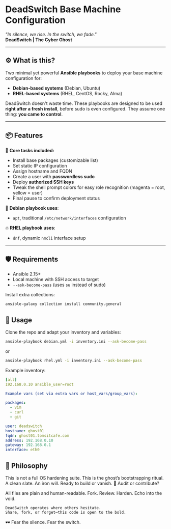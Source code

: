 # DeadSwitch Base Machine Configuration

_"In silence, we rise. In the switch, we fade."_  
**DeadSwitch | The Cyber Ghost**

---

## ⚙️ What is this?

Two minimal yet powerful **Ansible playbooks** to deploy your base machine configuration for:

- **Debian-based systems** (Debian, Ubuntu)
- **RHEL-based systems** (RHEL, CentOS, Rocky, Alma)

DeadSwitch doesn't waste time. These playbooks are designed to be used **right after a fresh install**, before sudo is even configured. They assume one thing: **you came to control**.

---

## 📦 Features

🔧 **Core tasks included:**

- Install base packages (customizable list)
- Set static IP configuration
- Assign hostname and FQDN
- Create a user with **passwordless sudo**
- Deploy **authorized SSH keys**
- Tweak the shell prompt colors for easy role recognition (magenta = root, yellow = user)
- Final pause to confirm deployment status

🧠 **Debian playbook uses**:
- `apt`, traditional `/etc/network/interfaces` configuration

🔥 **RHEL playbook uses**:
- `dnf`, dynamic `nmcli` interface setup

---

## 🛡️ Requirements

- Ansible 2.15+
- Local machine with SSH access to target
- `--ask-become-pass` (uses `su` instead of sudo)

Install extra collections:

```bash
ansible-galaxy collection install community.general
```

## 🚀 Usage

Clone the repo and adapt your inventory and variables:

```bash
ansible-playbook debian.yml -i inventory.ini --ask-become-pass
```

or

```bash
ansible-playbook rhel.yml -i inventory.ini --ask-become-pass
```

Example inventory:

```yaml
[all]
192.168.0.10 ansible_user=root

Example vars (set via extra vars or host_vars/group_vars):

packages:
  - vim
  - curl
  - git

user: deadswitch
hostname: ghost01
fqdn: ghost01.tomsitcafe.com
address: 192.168.0.10
gateway: 192.168.0.1
interface: eth0
```

## 🧿 Philosophy

This is not a full OS hardening suite.
This is the ghost’s bootstrapping ritual.
A clean slate. An iron will. Ready to build or vanish.
🩻 Audit or contribute?

All files are plain and human-readable. Fork. Review. Harden. Echo into the void.

    DeadSwitch operates where others hesitate.
    Share, fork, or forget—this code is open to the bold.

🕶️ Fear the silence. Fear the switch.
